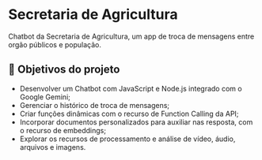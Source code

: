 # Secretaria de Agricultura

Chatbot da Secretaria de Agricultura, um app de troca de mensagens entre orgão públicos e população.

## 🔨 Objetivos do projeto


- Desenvolver um Chatbot com JavaScript e Node.js integrado com o Google Gemini;
- Gerenciar o histórico de troca de mensagens;
- Criar funções dinâmicas com o recurso de Function Calling da API;
- Incorporar documentos personalizados para auxiliar nas resposta, com o recurso de embeddings;
- Explorar os recursos de processamento e análise de vídeo, áudio, arquivos e imagens.

